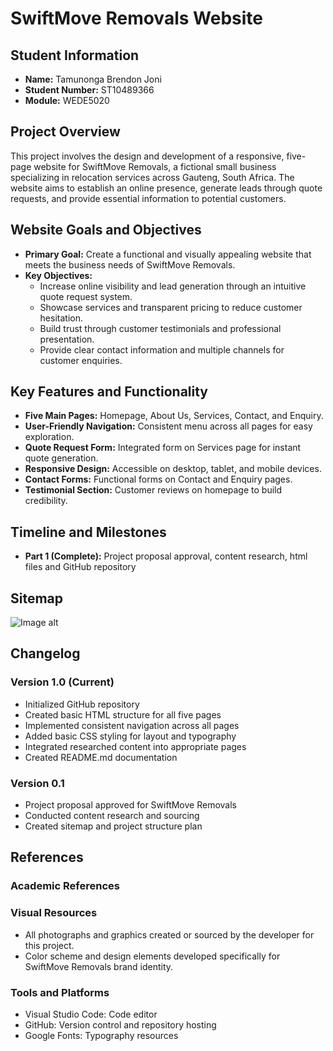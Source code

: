 # SwiftMove Removals Website

## Student Information
- **Name:** Tamunonga Brendon Joni
- **Student Number:** ST10489366
- **Module:** WEDE5020

## Project Overview
This project involves the design and development of a responsive, five-page website for SwiftMove Removals, a fictional small business specializing in relocation services across Gauteng, South Africa. The website aims to establish an online presence, generate leads through quote requests, and provide essential information to potential customers.

## Website Goals and Objectives
- **Primary Goal:** Create a functional and visually appealing website that meets the business needs of SwiftMove Removals.
- **Key Objectives:**
  - Increase online visibility and lead generation through an intuitive quote request system.
  - Showcase services and transparent pricing to reduce customer hesitation.
  - Build trust through customer testimonials and professional presentation.
  - Provide clear contact information and multiple channels for customer enquiries.

## Key Features and Functionality
- **Five Main Pages:** Homepage, About Us, Services, Contact, and Enquiry.
- **User-Friendly Navigation:** Consistent menu across all pages for easy exploration.
- **Quote Request Form:** Integrated form on Services page for instant quote generation.
- **Responsive Design:** Accessible on desktop, tablet, and mobile devices.
- **Contact Forms:** Functional forms on Contact and Enquiry pages.
- **Testimonial Section:** Customer reviews on homepage to build credibility.

## Timeline and Milestones
- **Part 1 (Complete):** Project proposal approval, content research, html files and GitHub repository

## Sitemap
![Image alt](https://github.com/BrendonJoni/SwiftMove-Removals-Website/blob/95551a27705499eba1c00a80a12014f99e68703f/sitemap.png)


## Changelog
### Version 1.0 (Current)
- Initialized GitHub repository
- Created basic HTML structure for all five pages
- Implemented consistent navigation across all pages
- Added basic CSS styling for layout and typography
- Integrated researched content into appropriate pages
- Created README.md documentation

### Version 0.1
- Project proposal approved for SwiftMove Removals
- Conducted content research and sourcing
- Created sitemap and project structure plan

## References
### Academic References

### Visual Resources
- All photographs and graphics created or sourced by the developer for this project.
- Color scheme and design elements developed specifically for SwiftMove Removals brand identity.

### Tools and Platforms
- Visual Studio Code: Code editor
- GitHub: Version control and repository hosting
- Google Fonts: Typography resources
